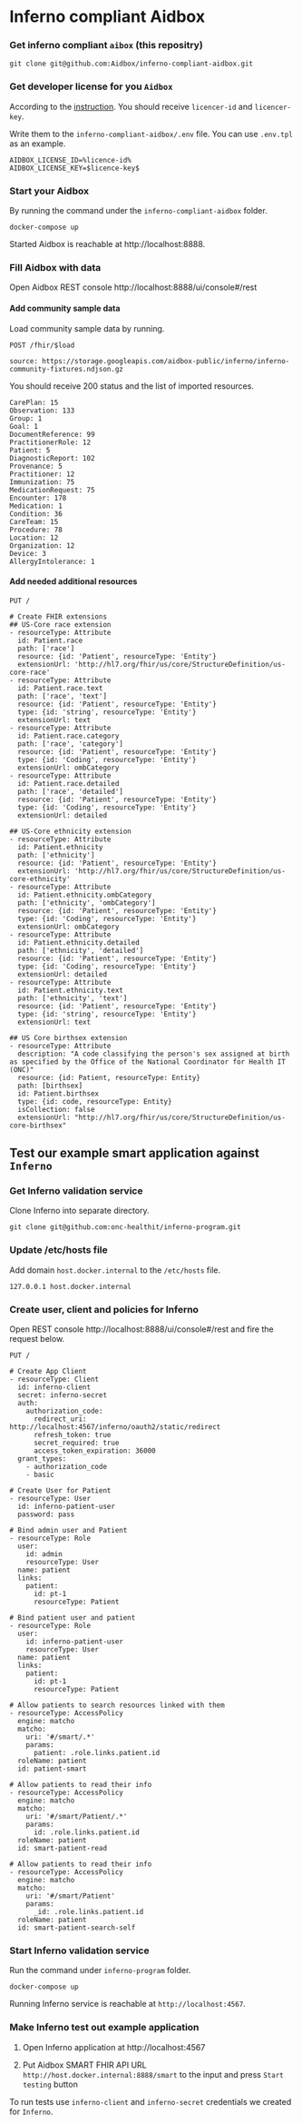 # Inferno compliant Aidbox

### Get inferno compliant `aibox` (this repositry)

```
git clone git@github.com:Aidbox/inferno-compliant-aidbox.git
```

### Get developer license for you `Aidbox`

According to the  [instruction](https://docs.aidbox.app/getting-started/installation/setup-aidbox.dev#get-your-license). You should receive `licencer-id` and `licencer-key`.

Write them to the `inferno-compliant-aidbox/.env` file. You can use `.env.tpl` as an example.

```
AIDBOX_LICENSE_ID=%licence-id%
AIDBOX_LICENSE_KEY=$licence-key$
```

### Start your Aidbox

By running the command under the `inferno-compliant-aidbox` folder.

```
docker-compose up
```

Started Aidbox is reachable at http://localhost:8888.

### Fill Aidbox with data

Open Aidbox REST console http://localhost:8888/ui/console#/rest

#### Add community sample data

Load community sample data by running.

```
POST /fhir/$load

source: https://storage.googleapis.com/aidbox-public/inferno/inferno-community-fixtures.ndjson.gz
```

You should receive 200 status and the list of imported resources.

```
CarePlan: 15
Observation: 133
Group: 1
Goal: 1
DocumentReference: 99
PractitionerRole: 12
Patient: 5
DiagnosticReport: 102
Provenance: 5
Practitioner: 12
Immunization: 75
MedicationRequest: 75
Encounter: 178
Medication: 1
Condition: 36
CareTeam: 15
Procedure: 78
Location: 12
Organization: 12
Device: 3
AllergyIntolerance: 1
```

#### Add needed additional resources

```
PUT /

# Create FHIR extensions
## US-Core race extension
- resourceType: Attribute
  id: Patient.race
  path: ['race']
  resource: {id: 'Patient', resourceType: 'Entity'}
  extensionUrl: 'http://hl7.org/fhir/us/core/StructureDefinition/us-core-race'
- resourceType: Attribute
  id: Patient.race.text
  path: ['race', 'text']
  resource: {id: 'Patient', resourceType: 'Entity'}
  type: {id: 'string', resourceType: 'Entity'}
  extensionUrl: text
- resourceType: Attribute
  id: Patient.race.category
  path: ['race', 'category']
  resource: {id: 'Patient', resourceType: 'Entity'}
  type: {id: 'Coding', resourceType: 'Entity'}
  extensionUrl: ombCategory
- resourceType: Attribute
  id: Patient.race.detailed
  path: ['race', 'detailed']
  resource: {id: 'Patient', resourceType: 'Entity'}
  type: {id: 'Coding', resourceType: 'Entity'}
  extensionUrl: detailed

## US-Core ethnicity extension
- resourceType: Attribute
  id: Patient.ethnicity
  path: ['ethnicity']
  resource: {id: 'Patient', resourceType: 'Entity'}
  extensionUrl: 'http://hl7.org/fhir/us/core/StructureDefinition/us-core-ethnicity'
- resourceType: Attribute
  id: Patient.ethnicity.ombCategory
  path: ['ethnicity', 'ombCategory']
  resource: {id: 'Patient', resourceType: 'Entity'}
  type: {id: 'Coding', resourceType: 'Entity'}
  extensionUrl: ombCategory
- resourceType: Attribute
  id: Patient.ethnicity.detailed
  path: ['ethnicity', 'detailed']
  resource: {id: 'Patient', resourceType: 'Entity'}
  type: {id: 'Coding', resourceType: 'Entity'}
  extensionUrl: detailed
- resourceType: Attribute
  id: Patient.ethnicity.text
  path: ['ethnicity', 'text']
  resource: {id: 'Patient', resourceType: 'Entity'}
  type: {id: 'string', resourceType: 'Entity'}
  extensionUrl: text

## US Core birthsex extension
- resourceType: Attribute
  description: "A code classifying the person's sex assigned at birth as specified by the Office of the National Coordinator for Health IT (ONC)"
  resource: {id: Patient, resourceType: Entity}
  path: [birthsex]
  id: Patient.birthsex
  type: {id: code, resourceType: Entity}
  isCollection: false
  extensionUrl: "http://hl7.org/fhir/us/core/StructureDefinition/us-core-birthsex"
```


## Test our example smart application against `Inferno`

### Get Inferno validation service

Clone Inferno into separate directory. 

```
git clone git@github.com:onc-healthit/inferno-program.git
```

### Update /etc/hosts file

Add domain `host.docker.internal` to the `/etc/hosts` file.

```
127.0.0.1 host.docker.internal
```

### Create user, client and policies for Inferno

Open REST console http://localhost:8888/ui/console#/rest and fire the request below.

```
PUT /

# Create App Client
- resourceType: Client
  id: inferno-client
  secret: inferno-secret
  auth:
    authorization_code:
      redirect_uri: http://localhost:4567/inferno/oauth2/static/redirect
      refresh_token: true
      secret_required: true
      access_token_expiration: 36000
  grant_types:
    - authorization_code
    - basic

# Create User for Patient
- resourceType: User
  id: inferno-patient-user
  password: pass

# Bind admin user and Patient
- resourceType: Role
  user:
    id: admin
    resourceType: User
  name: patient
  links:
    patient:
      id: pt-1
      resourceType: Patient

# Bind patient user and patient
- resourceType: Role
  user:
    id: inferno-patient-user
    resourceType: User
  name: patient
  links:
    patient:
      id: pt-1
      resourceType: Patient

# Allow patients to search resources linked with them
- resourceType: AccessPolicy
  engine: matcho
  matcho:
    uri: '#/smart/.*'
    params:
      patient: .role.links.patient.id
  roleName: patient
  id: patient-smart

# Allow patients to read their info
- resourceType: AccessPolicy
  engine: matcho
  matcho:
    uri: '#/smart/Patient/.*'
    params:
      id: .role.links.patient.id
  roleName: patient
  id: smart-patient-read

# Allow patients to read their info
- resourceType: AccessPolicy
  engine: matcho
  matcho:
    uri: '#/smart/Patient'
    params:
      _id: .role.links.patient.id
  roleName: patient
  id: smart-patient-search-self
```

### Start Inferno validation service

Run the command under `inferno-program` folder.

```
docker-compose up
```

Running Inferno service is reachable at `http://localhost:4567`.

### Make Inferno test out example application

1. Open Inferno application at http://localhost:4567

2. Put Aidbox SMART FHIR API URL `http://host.docker.internal:8888/smart` to the input and press `Start testing` button


To run tests use `inferno-client` and `inferno-secret` credentials we created for `Inferno`.
